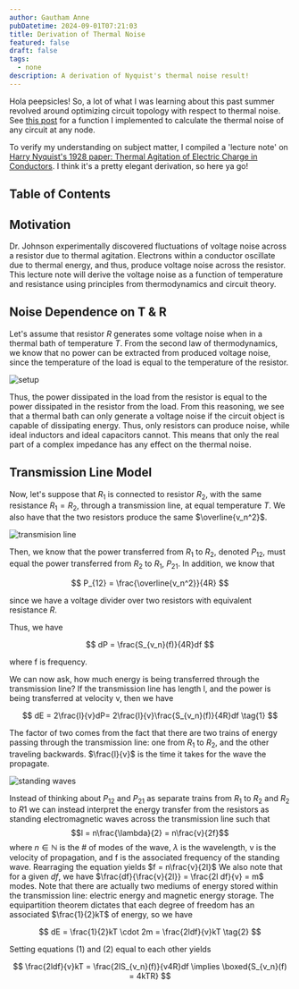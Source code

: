 ```yaml
---
author: Gautham Anne
pubDatetime: 2024-09-01T07:21:03
title: Derivation of Thermal Noise
featured: false
draft: false
tags:
  - none
description: A derivation of Nyquist's thermal noise result!
---
```


Hola peepsicles! So, a lot of what I was learning about this past summer revolved around optimizing circuit topology with respect to thermal noise. See <a href="https://annegautham.github.io/posts/input-ref-thermal-noise/">this post</a> for a function I implemented to calculate the thermal noise of any circuit at any node.

To verify my understanding on subject matter, I compiled a 'lecture note' on <a href="https://journals.aps.org/pr/abstract/10.1103/PhysRev.32.110/">Harry Nyquist's 1928 paper: Thermal Agitation of Electric Charge in Conductors</a>. I think it's a pretty elegant derivation, so here ya go!

## Table of Contents

## Motivation

Dr. Johnson experimentally discovered fluctuations of voltage noise across a resistor due to thermal agitation. Electrons within a conductor oscillate due to thermal energy, and thus, produce voltage noise across the resistor. This lecture note will derive the voltage noise as a function of temperature and resistance using principles from thermodynamics and circuit theory.

## Noise Dependence on T & R

Let's assume that resistor $R$ generates some voltage noise when in a thermal bath of temperature $T$. From the second law of thermodynamics, we know that no power can be extracted from produced voltage noise, since the temperature of the load is equal to the temperature of the resistor.

![setup](@assets/images/thermal-noise-derivation/setup.png)

Thus, the power dissipated in the load from the resistor is equal to the power dissipated in the resistor from the load. From this reasoning, we see that a thermal bath can only generate a voltage noise if the circuit object is capable of dissipating energy. Thus, only resistors can produce noise, while ideal inductors and ideal capacitors cannot. This means that only the real part of a complex impedance has any effect on the thermal noise.

## Transmission Line Model

Now, let's suppose that $R_1$ is connected to resistor $R_2$, with the same resistance $R_1 = R_2$, through a transmission line, at equal temperature $T$. We also have that the two resistors produce the same $\overline{v_n^2}$.

![transmision line](@assets/images/thermal-noise-derivation/transmission-line.png)

Then, we know that the power transferred from $R_1$ to $R_2$, denoted $P_{12}$, must equal the power transferred from $R_2$ to $R_1$, $P_{21}$. In addition, we know that

$$
P_{12} = \frac{\overline{v_n^2}}{4R}
$$

since we have a voltage divider over two resistors with equivalent resistance $R$.

Thus, we have

$$
dP = \frac{S_{v_n}(f)}{4R}df
$$

where f is frequency.

We can now ask, how much energy is being transferred through the transmission line? If the transmission line has length l, and the power is being transferred at velocity v, then we have

$$
dE = 2\frac{l}{v}dP= 2\frac{l}{v}\frac{S_{v_n}(f)}{4R}df
\tag{1}
$$

The factor of two comes from the fact that there are two trains of energy passing through the transmission line: one from $R_1$ to $R_2$, and the other traveling backwards. $\frac{l}{v}$ is the time it takes for the wave the propagate.

![standing waves](@assets/images/thermal-noise-derivation/standing-waves.png)

Instead of thinking about $P_{12}$ and $P_{21}$ as separate trains from $R_1$ to $R_2$ and $R_2$ to $R1$ we can instead interpret the energy transfer from the resistors as standing electromagnetic waves across the transmission line such that
$$l = n\frac{\lambda}{2} = n\frac{v}{2f}$$
where $n \in \mathbb{N}$ is the \# of modes of the wave, $\lambda$ is the wavelength, v is the velocity of propagation, and f is the associated frequency of the standing wave. Rearraging the equation yields
$f = n\frac{v}{2l}$
We also note that for a given $df$, we have $\frac{df}{\frac{v}{2l}} = \frac{2l df}{v} = m$ modes. Note that there are actually two mediums of energy stored within the transmission line: electric energy and magnetic energy storage. The equipartition theorem dictates that each degree of freedom has an associated $\frac{1}{2}kT$ of energy, so we have

$$
dE = \frac{1}{2}kT \cdot 2m = \frac{2ldf}{v}kT
\tag{2}
$$

Setting equations $(1)$ and $(2)$ equal to each other yields

$$
\frac{2ldf}{v}kT = \frac{2lS_{v_n}(f)}{v4R}df \implies \boxed{S_{v_n}(f) = 4kTR}
$$
